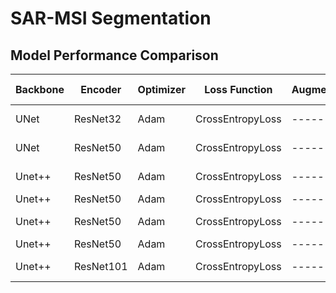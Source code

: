 # SAR-MSI Segmentation




## Model Performance Comparison

| Backbone | Encoder   | Optimizer | Loss Function      | Augmentation | Batch Size | Learning Rate | Test Loss | F1 Score | IoU   | Precision | Recall | n |
|----------|-----------|-----------|--------------------|--------------|------------|---------------|-----------|----------|-------|-----------|--------|---|
| UNet     | ResNet32  | Adam      | CrossEntropyLoss   | -----        | 8          | 1.00E-04      | 0.8556    | 0.4706   | 0.366 | 0.5013    | 0.4534 | 1 |
| UNet     | ResNet50  | Adam      | CrossEntropyLoss   | -----        | 8          | 1.00E-04      | 0.5737    | 0.5734   | 0.471 | 0.6278    | 0.5545 | 2 |
| Unet++   | ResNet50  | Adam      | CrossEntropyLoss   | -----        | 8          | 1.00E-03      | 0.2465    | 0.9232   | 0.860 | 0.9446    | 0.9045 | 4 |
| Unet++   | ResNet50  | Adam      | CrossEntropyLoss   | -----        | 16         | 0.001         | 0.2742    | 0.9535   | 0.912 | 0.9728    | 0.9368 | 5 |
| Unet++   | ResNet50  | Adam      | CrossEntropyLoss   | -----        | 32         | 1.00E-03      | 0.3166    | 0.9376   | 0.884 | 0.9575    | 0.9202 | 6 |
| Unet++   | ResNet50  | Adam      | CrossEntropyLoss   | -----        | 32         | 0.0001        | 0.5293    | 0.8613   | 0.765 | 0.9120    | 0.8242 | 7 |
| Unet++   | ResNet101 | Adam      | CrossEntropyLoss   | -----        | 16         | 1.00E-03      | 0.2616    | 0.9409   | 0.890 | 0.9592    | 0.9247 | 8 |
